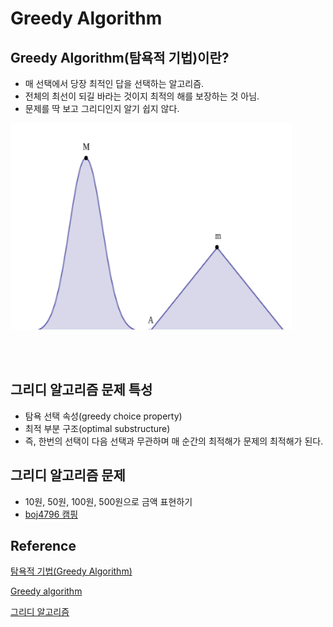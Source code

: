 # Greedy Algorithm

## Greedy Algorithm(탐욕적 기법)이란?
- 매 선택에서 당장 최적인 답을 선택하는 알고리즘.
- 전체의 최선이 되길 바라는 것이지 최적의 해를 보장하는 것 아님.
- 문제를 딱 보고 그리디인지 알기 쉽지 않다.
<img src="..\image\algorithm\greedy\greedy.png" width="450" height="330">

<br /><br />

## 그리디 알고리즘 문제 특성
- 탐욕 선택 속성(greedy choice property)
- 최적 부분 구조(optimal substructure)
- 즉, 한번의 선택이 다음 선택과 무관하며 매 순간의 최적해가 문제의 최적해가 된다.
  

## 그리디 알고리즘 문제
- 10원, 50원, 100원, 500원으로 금액 표현하기
- [boj4796 캠핑](https://www.acmicpc.net/problem/4796)

## Reference
[탐욕적 기법(Greedy Algorithm)](https://blog.naver.com/PostView.naver?blogId=kks227&logNo=220775134486&parentCategoryNo=&categoryNo=299&viewDate=&isShowPopularPosts=false&from=postList)

[Greedy algorithm](https://en.wikipedia.org/wiki/Greedy_algorithm)

[그리디 알고리즘](https://namu.wiki/w/%EA%B7%B8%EB%A6%AC%EB%94%94%20%EC%95%8C%EA%B3%A0%EB%A6%AC%EC%A6%98)